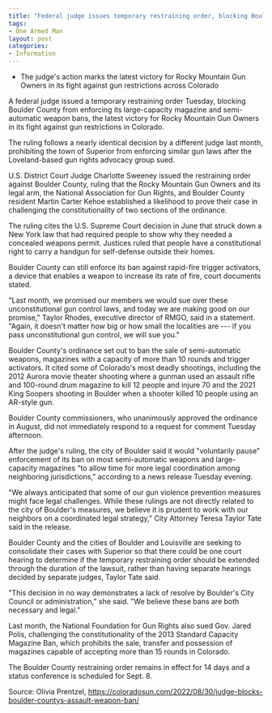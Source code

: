 ```yaml
---
title: "Federal judge issues temporary restraining order, blocking Boulder County's ban of some semi-automatic weapons"
tags:
- One Armed Man
layout: post
categories:
- Information
---
```


- The judge's action marks the latest victory for Rocky Mountain Gun Owners in its fight against gun restrictions across Colorado

A federal judge issued a temporary restraining order Tuesday, blocking Boulder County from enforcing its large-capacity magazine and semi-automatic weapon bans, the latest victory for Rocky Mountain Gun Owners in its fight against gun restrictions in Colorado.

The ruling follows a nearly identical decision by a different judge last month, prohibiting the town of Superior from enforcing similar gun laws after the Loveland-based gun rights advocacy group sued.

U.S. District Court Judge Charlotte Sweeney issued the restraining order against Boulder County, ruling that the Rocky Mountain Gun Owners and its legal arm, the National Association for Gun Rights, and Boulder County resident Martin Carter Kehoe established a likelihood to prove their case in challenging the constitutionality of two sections of the ordinance.

The ruling cites the U.S. Supreme Court decision in June that struck down a New York law that had required people to show why they needed a concealed weapons permit. Justices ruled that people have a constitutional right to carry a handgun for self-defense outside their homes.

Boulder County can still enforce its ban against rapid-fire trigger activators, a device that enables a weapon to increase its rate of fire, court documents stated.

"Last month, we promised our members we would sue over these unconstitutional gun control laws, and today we are making good on our promise," Taylor Rhodes, executive director of RMGO, said in a statement. "Again, it doesn't matter how big or how small the localities are --- if you pass unconstitutional gun control, we will sue you."

Boulder County's ordinance set out to ban the sale of semi-automatic weapons, magazines with a capacity of more than 10 rounds and trigger activators. It cited some of Colorado's most deadly shootings, including the 2012 Aurora movie theater shooting where a gunman used an assault rifle and 100-round drum magazine to kill 12 people and injure 70 and the 2021 King Soopers shooting in Boulder when a shooter killed 10 people using an AR-style gun.

Boulder County commissioners, who unanimously approved the ordinance in August, did not immediately respond to a request for comment Tuesday afternoon.

After the judge's ruling, the city of Boulder said it would "voluntarily pause" enforcement of its ban on most semi-automatic weapons and large-capacity magazines "to allow time for more legal coordination among neighboring jurisdictions," according to a news release Tuesday evening.

"We always anticipated that some of our gun violence prevention measures might face legal challenges. While these rulings are not directly related to the city of Boulder's measures, we believe it is prudent to work with our neighbors on a coordinated legal strategy," City Attorney Teresa Taylor Tate said in the release.

Boulder County and the cities of Boulder and Louisville are seeking to consolidate their cases with Superior so that there could be one court hearing to determine if the temporary restraining order should be extended through the duration of the lawsuit, rather than having separate hearings decided by separate judges, Taylor Tate said.

"This decision in no way demonstrates a lack of resolve by Boulder's City Council or administration," she said. "We believe these bans are both necessary and legal."

Last month, the National Foundation for Gun Rights also sued Gov. Jared Polis, challenging the constitutionality of the 2013 Standard Capacity Magazine Ban, which prohibits the sale, transfer and possession of magazines capable of accepting more than 15 rounds in Colorado.

The Boulder County restraining order remains in effect for 14 days and a status conference is scheduled for Sept. 8.

Source: Olivia Prentzel, https://coloradosun.com/2022/08/30/judge-blocks-boulder-countys-assault-weapon-ban/